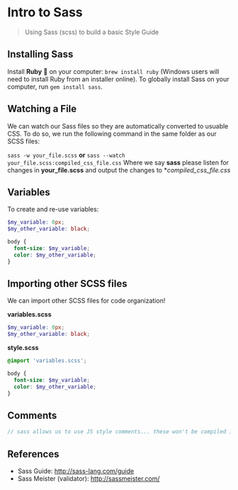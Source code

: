 # Intro to Sass

> Using Sass (scss) to build a basic Style Guide


## Installing Sass

Install **Ruby** :gem: on your computer: `brew install ruby` (Windows users will need to install Ruby from an installer online).
To globally install Sass on your computer, run `gem install sass`.

## Watching a File

We can watch our Sass files so they are automatically converted to usuable CSS. To do so, we run the following command in the same folder as our SCSS files:

`sass -w your_file.scss` **or**  `sass --watch your_file.scss:compiled_css_file.css`
Where we say **sass** please listen for changes in **your_file.scss** and output the changes to **compiled_css_file.css*

## Variables

To create and re-use variables:

```scss
$my_variable: 0px;
$my_other_variable: black;

body {
  font-size: $my_variable;
  color: $my_other_variable;
}
```

## Importing other SCSS files

We can import other SCSS files for code organization!

**variables.scss**
```scss
$my_variable: 0px;
$my_other_variable: black;
```

**style.scss**
```scss
@import 'variables.scss';

body {
  font-size: $my_variable;
  color: $my_other_variable;
}

```

## Comments
```scss
// sass allows us to use JS style comments... these won't be compiled into the CSS file
```

## References
* Sass Guide: http://sass-lang.com/guide
* Sass Meister (validator): http://sassmeister.com/
